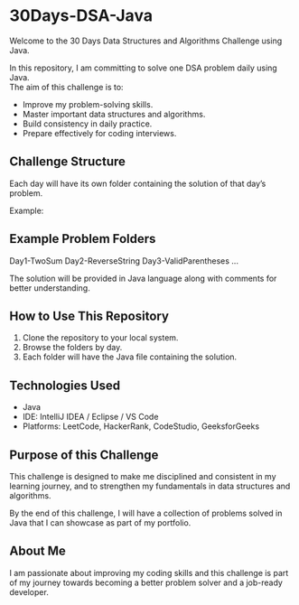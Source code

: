 # 30Days-DSA-Java

Welcome to the 30 Days Data Structures and Algorithms Challenge using Java.

In this repository, I am committing to solve one DSA problem daily using Java.  
The aim of this challenge is to:

- Improve my problem-solving skills.
- Master important data structures and algorithms.
- Build consistency in daily practice.
- Prepare effectively for coding interviews.

## Challenge Structure

Each day will have its own folder containing the solution of that day’s problem.

Example:

## Example Problem Folders
Day1-TwoSum
Day2-ReverseString
Day3-ValidParentheses
...


The solution will be provided in Java language along with comments for better understanding.

## How to Use This Repository

1. Clone the repository to your local system.
2. Browse the folders by day.
3. Each folder will have the Java file containing the solution.

## Technologies Used

- Java
- IDE: IntelliJ IDEA / Eclipse / VS Code
- Platforms: LeetCode, HackerRank, CodeStudio, GeeksforGeeks

## Purpose of this Challenge

This challenge is designed to make me disciplined and consistent in my learning journey, and to strengthen my fundamentals in data structures and algorithms.

By the end of this challenge, I will have a collection of problems solved in Java that I can showcase as part of my portfolio.

## About Me

I am passionate about improving my coding skills and this challenge is part of my journey towards becoming a better problem solver and a job-ready developer.

